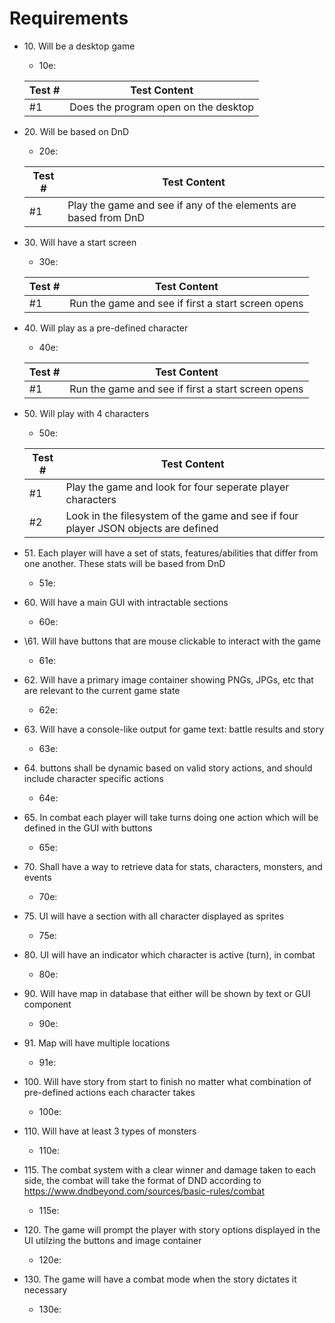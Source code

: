 # Requirements

* 10\. Will be a desktop game
    * 10e:
    
    | Test #  | Test Content                         |        
    |---------|--------------------------------------|
    | #1      | Does the program open on the desktop |

* 20\. Will be based on DnD
    * 20e:

    | Test #  | Test Content                         |        
    |---------|--------------------------------------|
    | #1      | Play the game and see if any of the elements are based from DnD |

* 30\. Will have a start screen
    * 30e:

    | Test #  | Test Content                         |        
    |---------|--------------------------------------|
    | #1      | Run the game and see if first a start screen opens |

* 40\. Will play as a pre-defined character
    * 40e:
    
    | Test #  | Test Content                         |        
    |---------|--------------------------------------|
    | #1      | Run the game and see if first a start screen opens |


* 50\. Will play with 4 characters
    * 50e:

    | Test #  | Test Content                         |        
    |---------|--------------------------------------|
    | #1      | Play the game and look for four seperate player characters |
    | #2      | Look in the filesystem of the game and see if four player JSON objects are defined |


* 51\. Each player will have a set of stats, features/abilities that differ from one another. These stats will be based from DnD
    * 51e:


* 60\. Will have a main GUI with intractable sections
    * 60e:


* \61\. Will have buttons that are mouse clickable to interact with the game
    * 61e:

 
* 62\. Will have a primary image container showing PNGs, JPGs, etc that are relevant to the current game state
    * 62e:


* 63\. Will have a console-like output for game text: battle results and story
    * 63e:
  

* 64\. buttons shall be dynamic based on valid story actions, and should include character specific actions
    * 64e:


* 65\. In combat each player will take turns doing one action which will be defined in the GUI with buttons
    * 65e:


* 70\. Shall have a way to retrieve data for stats, characters, monsters, and events
    * 70e:
  
  
* 75\. UI will have a section with all character displayed as sprites
    * 75e:


* 80\. UI will have an indicator which character is active (turn), in combat
    * 80e:


* 90\. Will have map in database that either will be shown by text or GUI component
    * 90e:


* 91\. Map will have multiple locations
    * 91e:


* 100\. Will have story from start to finish no matter what combination of pre-defined actions each character takes
    * 100e:
  

* 110\. Will have at least 3 types of monsters
    * 110e:


* 115\. The combat system with a clear winner and damage taken to each side, the combat will take the format of DND according to https://www.dndbeyond.com/sources/basic-rules/combat
    * 115e:


* 120\. The game will prompt the player with story options displayed in the UI utilzing the buttons and image container
    * 120e:


* 130\. The game will have a combat mode when the story dictates it necessary
    * 130e:
